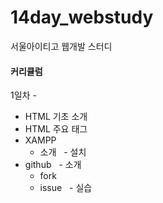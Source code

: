 # 14day_webstudy
서울아이티고 웹개발 스터디<br>


#### 커리큘럼
1일차 - 
 - HTML 기초 소개
 - HTML 주요 태그 
 - XAMPP 
    - 소개
       - 설치
 - github
     - 소개
     - fork
     - issue
   - 실습
